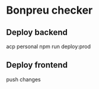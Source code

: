 # Bonpreu checker

## Deploy backend
acp personal
npm run deploy:prod

## Deploy frontend
push changes
